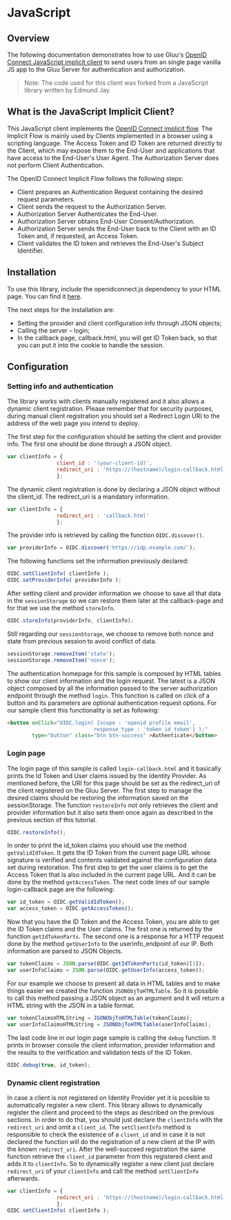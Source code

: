 # JavaScript

## Overview
The following documentation demonstrates how to use Gluu's [OpenID Connect JavaScript implicit client](https://github.com/GluuFederation/openid-implicit-client) to send users from an single page vanilla JS app to the Gluu Server for authentication and authorization.

> Note: The code used for this client was forked from a JavaScript library written by Edmund Jay.

## What is the JavaScript Implicit Client?
This JavaScript client implements the [OpenID Connect implicit flow](http://openid.net/specs/openid-connect-core-1_0.html#ImplicitFlowAuth). The Implicit Flow is mainly used by Clients implemented in a browser using a scripting language. The Access Token and ID Token are returned directly to the Client, which may expose them to the End-User and applications that have access to the End-User's User Agent. The Authorization Server does not perform Client Authentication.

The OpenID Connect Implicit Flow follows the following steps:

- Client prepares an Authentication Request containing the desired request parameters.
- Client sends the request to the Authorization Server.
- Authorization Server Authenticates the End-User.
- Authorization Server obtains End-User Consent/Authorization.
- Authorization Server sends the End-User back to the Client with an ID Token and, if requested, an Access Token.
- Client validates the ID token and retrieves the End-User's Subject Identifier.

## Installation

To use this library, include the openidconnect.js dependency to your HTML page. You can find it [here](https://github.com/GluuFederation/openid-implicit-client).

The next steps for the installation are:

- Setting the provider and client configuration info through JSON objects;
- Calling the server – login;
- In the callback page, callback.html, you will get ID Token back, so that you can put it into the cookie to handle the session.



## Configuration

### Setting info and authentication

The library works with clients manually registered and it also allows a dynamic client registration. Please remember that for security purposes, during manual client registration you should set a Redirect Login URI to the address of the web page you intend to deploy.

The first step for the configuration should be setting the client and provider info. The first one should be done through a JSON object.

```JavaScript
var clientInfo = {
                client_id : '(your-client-id)',
                redirect_uri : 'https://(hostname)/login-callback.html'
                };
```

The dynamic client registration is done by declaring a JSON object without the client_id. The redirect_uri is a mandatory information.

```JavaScript
var clientInfo = {
                redirect_uri : 'callback.html'
                };
```

The provider info is retrieved by calling the function `OIDC.discover()`.

```JavaScript
var providerInfo = OIDC.discover('https://idp.example.com/');
```
The following functions set the information previously declared:
```JavaScript
OIDC.setClientInfo( clientInfo );
OIDC.setProviderInfo( providerInfo );
```
After setting client and provider information we choose to save all that data in the `sessionStorage` so we can restore them later at the callback-page and for that we use the method `storeInfo`.

```JavaScript
OIDC.storeInfo(providerInfo, clientInfo);
```
Still regarding our `sessionStorage`, we choose to remove both nonce and state from previous session to avoid conflict of data.

```JavaScript
sessionStorage.removeItem('state');
sessionStorage.removeItem('nonce');
```
The authentication homepage for this sample is composed by HTML tables to show our client information and the login request. The latest is a JSON object composed by all the information passed to the server authorization endpoint through the method `login`. This function is called on click of a button and its parameters are optional authentication request options. For our sample client this functionality is set as following:

```HTML
<button onClick="OIDC.login( {scope : 'openid profile email',
                            response_type : 'token id_token'} );"
        type="button" class="btn btn-success" >Authenticate</button>
```

### Login page

The login page of this sample is called `login-callback.html` and it basically prints the Id Token and User claims issued by the Identity Provider. As mentioned before, the URI for this page should be set as the redirect_uri of the client registered on the Gluu Server. The first step to manage the desired claims should be restoring the information saved on the sessionStorage. The function `restoreInfo` not only retrieves the client and provider information but it also sets them once again as described in the previous section of this tutorial.

```JavaScript
OIDC.restoreInfo();
```
In order to print the id_token claims you should use the method `getValidIdToken`. It gets the ID Token from the current page URL whose signature is verified and contents validated against the configuration data set during restoration. The first step to get the user claims is to get the Access Token that is also included in the current page URL. And it can be done by the method `getAccessToken`. The next code lines of our sample login-callback page are the following:

```JavaScript
var id_token = OIDC.getValidIdToken();
var access_token = OIDC.getAccessToken();
```

Now that you have the ID Token and the Access Token, you are able to get the ID Token claims and the User claims. The first one is returned by the function `getIdTokenParts`. The second one is a response for a HTTP request done by the method `getUserInfo` to the userinfo_endpoint of our IP. Both information are parsed to JSON Objects.

```JavaScript
var tokenClaims = JSON.parse(OIDC.getIdTokenParts(id_token)[1]);
var userInfoClaims = JSON.parse(OIDC.getUserInfo(access_token));
```
For our example we choose to present all data in HTML tables and to make things easier we created the function `JSONObjToHTMLTable`. So it is possible to call this method passing a JSON object as an argument and it will return a HTML string with the JSON in a table format.

```JavaScript
var tokenClaimsHTMLString = JSONObjToHTMLTable(tokenClaims);
var userInfoClaimsHTMLString = JSONObjToHTMLTable(userInfoClaims);
```

The last code line in our login page sample is calling the `debug` function. It prints in browser console the client information, provider information and the results to the verification and validation tests of the ID Token.

```JavaScript
OIDC.debug(true, id_token);
```

### Dynamic client registration

In case a client is not registered on Identity Provider yet it is possible to automatically register a new client. This library allows to dynamically register the client and proceed to the steps as described on the previous sections. In order to do that, you should just declare the `clientInfo` with the `redirect_uri` and omit a `client_id`. The `setClientInfo` method is responsible to check the existence of a `client_id` and in case it is not declared the function will do the registration of a new client at the IP with the known `redirect_uri`. After the well-succeed registration the same function retrieve the `client_id` parameter from this registered client and adds it to `clientInfo`. So to dynamically register a new client just declare `redirect_uri` of your `clientInfo` and call the method `setClientInfo` afterwards.

```JavaScript
var clientInfo = {
                redirect_uri : 'https://(hostname)/login-callback.html'
                };
OIDC.setClientInfo( clientInfo );
```  
